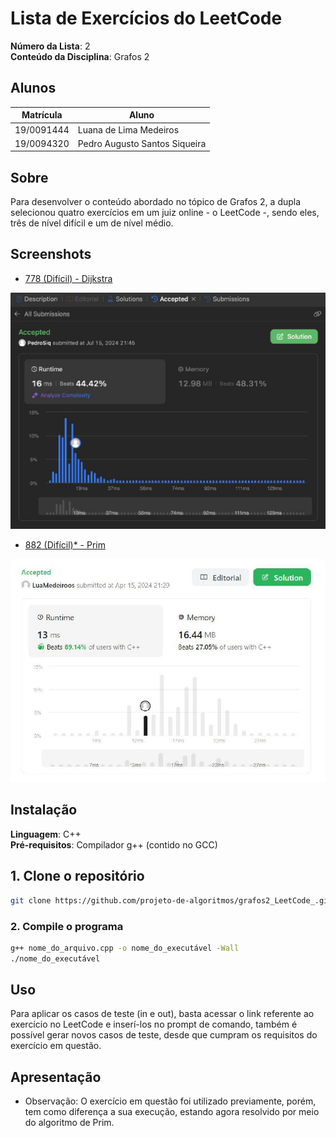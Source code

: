 # Lista de Exercícios do LeetCode

**Número da Lista**: 2<br>
**Conteúdo da Disciplina**: Grafos 2<br>

## Alunos
|Matrícula | Aluno |
| -- | -- |
| 19/0091444  |  Luana de Lima Medeiros |
| 19/0094320  |  Pedro Augusto Santos Siqueira |

## Sobre 
Para desenvolver o conteúdo abordado no tópico de Grafos 2, a dupla selecionou quatro exercícios em um juiz online - o LeetCode -, sendo eles, três de nível difícil e um de nível médio.

## Screenshots

- [778 (Difícil) - Dijkstra](https://leetcode.com/problems/swim-in-rising-water/description/)
<img width="734" alt="Swim in Rising Water" src="https://github.com/projeto-de-algoritmos/Grafos2_LeetCode_/blob/master/img/leetcode_778.jpg">

- [882 (Difícil)* - Prim](https://leetcode.com/problems/reachable-nodes-in-subdivided-graph/description/)
<img width="734" alt="I" src="https://github.com/projeto-de-algoritmos/Grafos1_LeetCode/blob/master/img/leetcode_882.jpg">

## Instalação 
**Linguagem**: C++<br>
**Pré-requisitos**: Compilador g++ (contido no GCC)<br>

## 1. Clone o repositório 

```bash
git clone https://github.com/projeto-de-algoritmos/grafos2_LeetCode_.git
```

### 2. Compile o programa

```bash
g++ nome_do_arquivo.cpp -o nome_do_executável -Wall 
./nome_do_executável
```

## Uso 
Para aplicar os casos de teste (in e out), basta acessar o link referente ao exercício no LeetCode e inserí-los no prompt de comando, também é possível gerar novos casos de teste, desde que cumpram os requisitos do exercício em questão.

## Apresentação 



* Observação: O exercício em questão foi utilizado previamente, porém, tem como diferença a sua execução, estando agora resolvido por meio do algoritmo de Prim.
